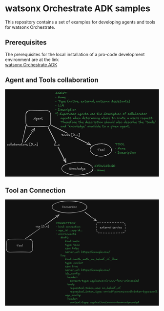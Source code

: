 # watsonx Orchestrate ADK samples
This repository contains a set of examples for developing agents and tools for watsonx Orchestrate.

## Prerequisites
The prerequisites for the local installation of a pro-code development environment are at the link<br>
[watsonx Orchestrate ADK](https://github.com/IBM/ibm-watsonx-orchestrate-adk)

## Agent and Tools collaboration

<img src="./images/agent-tools.png" >

## Tool an Connection

<img src="./images/tool-connection.png" >
